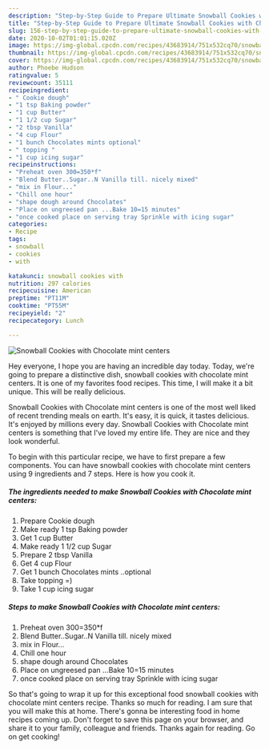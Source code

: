 ```yaml
---
description: "Step-by-Step Guide to Prepare Ultimate Snowball Cookies with Chocolate mint centers"
title: "Step-by-Step Guide to Prepare Ultimate Snowball Cookies with Chocolate mint centers"
slug: 156-step-by-step-guide-to-prepare-ultimate-snowball-cookies-with-chocolate-mint-centers
date: 2020-10-02T01:01:15.020Z
image: https://img-global.cpcdn.com/recipes/43683914/751x532cq70/snowball-cookies-with-chocolate-mint-centers-recipe-main-photo.jpg
thumbnail: https://img-global.cpcdn.com/recipes/43683914/751x532cq70/snowball-cookies-with-chocolate-mint-centers-recipe-main-photo.jpg
cover: https://img-global.cpcdn.com/recipes/43683914/751x532cq70/snowball-cookies-with-chocolate-mint-centers-recipe-main-photo.jpg
author: Phoebe Hudson
ratingvalue: 5
reviewcount: 35111
recipeingredient:
- " Cookie dough"
- "1 tsp Baking powder"
- "1 cup Butter"
- "1 1/2 cup Sugar"
- "2 tbsp Vanilla"
- "4 cup Flour"
- "1 bunch Chocolates mints optional"
- " topping "
- "1 cup icing sugar"
recipeinstructions:
- "Preheat oven 300=350*f"
- "Blend Butter..Sugar..N Vanilla till. nicely mixed"
- "mix in Flour..."
- "Chill one hour"
- "shape dough around Chocolates"
- "Place on ungreesed pan ...Bake 10=15 minutes"
- "once cooked place on serving tray Sprinkle with icing sugar"
categories:
- Recipe
tags:
- snowball
- cookies
- with

katakunci: snowball cookies with 
nutrition: 297 calories
recipecuisine: American
preptime: "PT11M"
cooktime: "PT55M"
recipeyield: "2"
recipecategory: Lunch

---
```



![Snowball Cookies with Chocolate mint centers](https://img-global.cpcdn.com/recipes/43683914/751x532cq70/snowball-cookies-with-chocolate-mint-centers-recipe-main-photo.jpg)

Hey everyone, I hope you are having an incredible day today. Today, we're going to prepare a distinctive dish, snowball cookies with chocolate mint centers. It is one of my favorites food recipes. This time, I will make it a bit unique. This will be really delicious.



Snowball Cookies with Chocolate mint centers is one of the most well liked of recent trending meals on earth. It's easy, it is quick, it tastes delicious. It's enjoyed by millions every day. Snowball Cookies with Chocolate mint centers is something that I've loved my entire life. They are nice and they look wonderful.


To begin with this particular recipe, we have to first prepare a few components. You can have snowball cookies with chocolate mint centers using 9 ingredients and 7 steps. Here is how you cook it.

<!--inarticleads1-->

##### The ingredients needed to make Snowball Cookies with Chocolate mint centers:

1. Prepare  Cookie dough
1. Make ready 1 tsp Baking powder
1. Get 1 cup Butter
1. Make ready 1 1/2 cup Sugar
1. Prepare 2 tbsp Vanilla
1. Get 4 cup Flour
1. Get 1 bunch Chocolates mints ..optional
1. Take  topping =)
1. Take 1 cup icing sugar




<!--inarticleads2-->

##### Steps to make Snowball Cookies with Chocolate mint centers:

1. Preheat oven 300=350*f
1. Blend Butter..Sugar..N Vanilla till. nicely mixed
1. mix in Flour...
1. Chill one hour
1. shape dough around Chocolates
1. Place on ungreesed pan ...Bake 10=15 minutes
1. once cooked place on serving tray Sprinkle with icing sugar




So that's going to wrap it up for this exceptional food snowball cookies with chocolate mint centers recipe. Thanks so much for reading. I am sure that you will make this at home. There's gonna be interesting food in home recipes coming up. Don't forget to save this page on your browser, and share it to your family, colleague and friends. Thanks again for reading. Go on get cooking!

